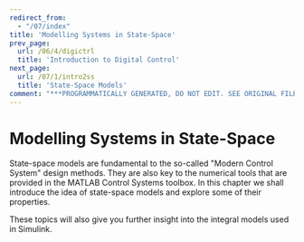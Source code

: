 ```yaml
---
redirect_from:
  - "/07/index"
title: 'Modelling Systems in State-Space'
prev_page:
  url: /06/4/digictrl
  title: 'Introduction to Digital Control'
next_page:
  url: /07/1/intro2ss
  title: 'State-Space Models'
comment: "***PROGRAMMATICALLY GENERATED, DO NOT EDIT. SEE ORIGINAL FILES IN /content***"
---
```

# Modelling Systems in State-Space

State-space models are fundamental to the so-called "Modern Control System" design methods. They are also key to the numerical tools that are provided in the MATLAB Control Systems toolbox. In this chapter we shall introduce the idea of state-space models and explore some of their properties.

These topics will also give you further insight into the integral models used in Simulink.
